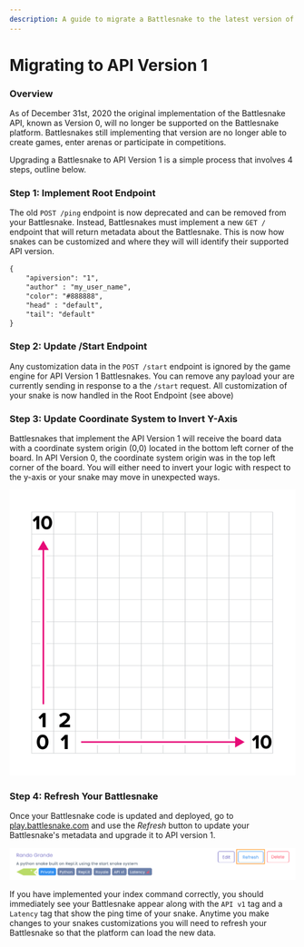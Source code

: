 ```yaml
---
description: A guide to migrate a Battlesnake to the latest version of the Battlesnake API.
---
```


# Migrating to API Version 1

### Overview

As of December 31st, 2020 the original implementation of the Battlesnake API, known as Version 0, will no longer be supported on the Battlesnake platform. Battlesnakes still implementing that version are no longer able to create games, enter arenas or participate in competitions. 

Upgrading a Battlesnake to API Version 1 is a simple process that involves 4 steps, outline below.

### Step 1: Implement Root Endpoint

The old `POST /ping` endpoint is now deprecated and can be removed from your Battlesnake.  Instead, Battlesnakes must implement a new `GET /` endpoint that will return metadata about the Battlesnake. This is now how snakes can be customized and where they will will identify their supported API version.  

```text
{
    "apiversion": "1",
    "author" : "my_user_name",
    "color": "#888888",
    "head" : "default",
    "tail": "default"
}
```

### Step 2: Update /Start Endpoint

Any customization data in the `POST /start` endpoint is ignored by the game engine for API Version 1 Battlesnakes. You can remove any payload your are currently sending in response to a the `/start`  request. All customization of your snake is now handled in the Root Endpoint \(see above\) 

### Step 3: Update Coordinate System to Invert Y-Axis

Battlesnakes that implement the API Version 1 will receive the board data with a coordinate system origin \(0,0\) located in the bottom left corner of the board. In API Version 0, the coordinate system origin was in the top left corner of the board. You will either need to invert your logic with respect to the y-axis or your snake may move in unexpected ways. 

![API Version 1 Coordinate System](../.gitbook/assets/10-full.png)



### Step 4: Refresh Your Battlesnake

Once your Battlesnake code is updated and deployed, go to [play.battlesnake.com](https://play.battlesnake.com/me) and use the _Refresh_  button to update your Battlesnake's metadata and upgrade it to API version 1. 

![](../.gitbook/assets/screen-shot-2020-08-24-at-11.28.17-am.png)

If you have implemented your index command correctly, you should immediately see your Battlesnake appear along with the `API v1` tag and a `Latency` tag that show the ping time of your snake.  Anytime you make changes to your snakes customizations you will need to refresh your Battlesnake so that the platform can load the new data.

